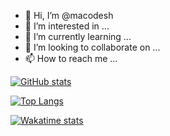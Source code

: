 - 👋 Hi, I’m @macodesh
- 👀 I’m interested in ...
- 🌱 I’m currently learning ...
- 💞️ I’m looking to collaborate on ...
- 📫 How to reach me ...

<!---
macodesh/macodesh is a ✨ special ✨ repository because its `README.md` (this file) appears on your GitHub profile.
You can click the Preview link to take a look at your changes.
--->

[![GitHub stats](https://github-readme-stats.vercel.app/api?username=macodesh&count_private=true&show_icons=true&theme=react&bg_color=00000000&hide_border=true)](https://github.com/anuraghazra/github-readme-stats)

[![Top Langs](https://github-readme-stats.vercel.app/api/top-langs/?username=macodesh&theme=react&bg_color=00000000&hide_border=true&layout=donut)](https://github.com/anuraghazra/github-readme-stats)

[![Wakatime stats](https://github-readme-stats.vercel.app/api/wakatime?username=macodesh&layout=compact&theme=react&bg_color=00000000&hide_border=true)](https://github.com/anuraghazra/github-readme-stats)
